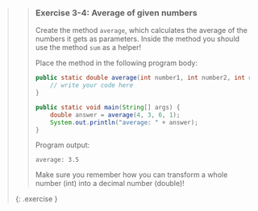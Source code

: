 >> ### Exercise 3-4: Average of given numbers
>> 
>> Create the method `average`, which calculates the average of the numbers it gets as parameters. Inside the method you should use the method `sum` as a helper!
>> 
>> Place the method in the following program body:
>> 
>>```java
>> public static double average(int number1, int number2, int number3, int number4) {
>>     // write your code here
>> }
>> 
>> public static void main(String[] args) {
>>     double answer = average(4, 3, 6, 1);
>>     System.out.println("average: " + answer);
>> }
>>```
>>     
>> Program output:
>>
>>```output 
>> average: 3.5
>>```
>>     
>> Make sure you remember how you can transform a whole number (int) into a decimal number (double)!
>> 
>{: .exercise }